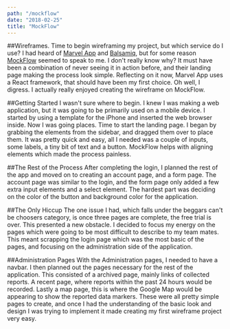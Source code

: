 ```yaml
---
path: "/mockflow"
date: "2018-02-25"
title: "MockFlow"
---
```


##Wireframes.
Time to begin wireframing my project, but which service do I use?  I had heard of [Marvel App](https://marvelapp.com/) and [Balsamiq](https://balsamiq.com/), but for some reason [MockFlow](https://www.mockflow.com/) seemed to speak to me.  I don't really know why? It must have been a combination of never seeing it in action before, and their landing page making the process look simple.  Reflecting on it now, Marvel App uses a React framework, that should have been my first choice. Oh well, I digress.  I actually really enjoyed creating the wireframe on MockFlow.

##Getting Started
I wasn't sure where to begin.  I knew I was making a web application, but it was going to be primarily used on a mobile device. I started by using a template for the iPhone and inserted the web browser inside.  Now I was going places.  Time to start the landing page.  I began by grabbing the elements from the sidebar, and dragged them over to place them.  It was pretty quick and easy, all I needed was a couple of inputs, some labels, a tiny bit of text and a button.  MockFlow helps with aligning elements which made the process painless.

##The Rest of the Process
After completing the login, I planned the rest of the app and moved on to creating an account page, and a form page.  The account page was similar to the login, and the form page only added a few extra input elements and a select element.  The hardest part was deciding on the color of the button and background color for the application.

##The Only Hiccup
The one issue I had, which falls under the beggars can't be choosers category, is once three pages are complete, the free trial is over.  This presented a new obstacle.  I decided to focus my energy on the pages which were going to be most difficult to describe to my team mates.  This meant scrapping the login page which was the most basic of the pages, and focusing on the administration side of the application.

##Administration Pages
With the Administration pages, I needed to have a navbar.  I then planned out the pages necessary for the rest of the application.  This consisted of a archived page, mainly links of collected reports.  A recent page, where reports within the past 24 hours would be recorded.  Lastly a map page, this is where the Google Map would be appearing to show the reported data markers.  These were all pretty simple pages to create, and once I had the understanding of the basic look and design I was trying to implement it made creating my first wireframe project very easy.